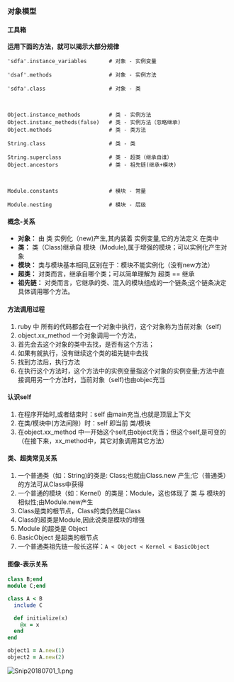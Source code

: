### 对象模型

#### 工具箱
**运用下面的方法，就可以揭示大部分规律**
```
'sdfa'.instance_variables       # 对象 - 实例变量

'dsaf'.methods                  # 对象 - 实例方法

'sdfa'.class                    # 对象 - 类



Object.instance_methods         # 类 - 实例方法
Object.instanc_methods(false)   # 类 - 实例方法（忽略继承) 
Object.methods                  # 类 - 类方法

String.class                    # 类 - 类

String.superclass               # 类 - 超类（继承自谁）
Object.ancestors                # 类 - 祖先链(继承+模块)



Module.constants                # 模块 - 常量

Module.nesting                  # 模块 - 层级

```

#### 概念-关系
* **对象：** 由 类 实例化（new)产生,其内装着 实例变量,它的方法定义 在类中
* **类：** 类（Class)继承自 模块（Module),属于增强的模块；可以实例化产生对象
* **模块：** 类与模块基本相同,区别在于：模块不能实例化（没有new方法）
* **超类：** 对类而言，继承自哪个类；可以简单理解为 超类 == 继承
* **祖先链：** 对类而言，它继承的类、混入的模块组成的一个链条;这个链条决定具体调用哪个方法。

#### 方法调用过程
1. ruby 中 所有的代码都会在一个对象中执行，这个对象称为当前对象（self)
2. object.xx_method 一个对象调用一个方法，
3. 首先会去这个对象的类中去找，是否有这个方法；
4. 如果有就执行，没有继续这个类的祖先链中去找
5. 找到方法后，执行方法
6. 在执行这个方法时，这个方法中的实例变量指这个对象的实例变量;方法中直接调用另一个方法时，当前对象（self)也由objec充当

#### 认识self
1. 在程序开始时,或者结束时：self 由main充当,也就是顶层上下文
2. 在类/模块中(方法间隙）时：self 即当前 类/模块
3. 在object.xx_method 中一开始这个self,由object充当；但这个self,是可变的（在接下来，xx_method中，其它对象调用其它方法）

#### 类、超类常见关系
1. 一个普通类（如：String)的类是: Class;也就由Class.new 产生;它（普通类）的方法可从Class中获得
2. 一个普通的模块（如：Kernel）的类是：Module，这也体现了 类 与 模块的相似性;由Module.new产生
3. Class是类的根节点，Class的类仍然是Class
4. Class的超类是Module,因此说类是模块的增强
5. Module 的超类是 Object
6. BasicObject 是超类的根节点
7. 一个普通类祖先链一般长这样：`A < Object < Kernel < BasicObject`

#### 图像-表示关系
```ruby
class B;end
module C;end

class A < B
  include C

  def initialize(x)
    @x = x
  end
end

object1 = A.new(1)
object2 = A.new(2)
```
![Snip20180701_1.png](https://i.loli.net/2018/07/01/5b38223f16bf6.png)














